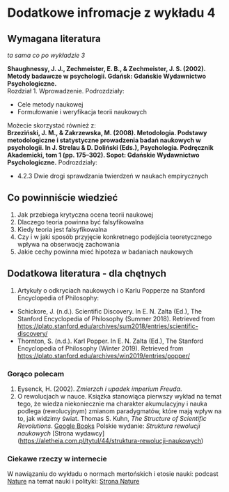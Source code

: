 # Dodatkowe infromacje z wykładu 4

## Wymagana literatura 

*ta sama co po wykładzie 3*

**Shaughnessy, J. J., Zechmeister, E. B., & Zechmeister, J. S. (2002). Metody badawcze w psychologii. Gdańsk: Gdańskie Wydawnictwo Psychologiczne.**  
Rozdział 1. Wprowadzenie. Podrozdziały:
- Cele metody naukowej
- Formułowanie i weryfikacja teorii naukowych

Możecie skorzystać również z:  
**Brzeziński, J. M., & Zakrzewska, M. (2008). Metodologia. Podstawy metodologiczne i statystyczne prowadzenia badań naukowych w psychologii. In J. Strelau & D. Doliński (Eds.), Psychologia. Podręcznik Akademicki, tom 1 (pp. 175–302). Sopot: Gdańskie Wydawnictwo Psychologiczne.**
Podrozdziały:
- 4.2.3 Dwie drogi sprawdzania twierdzeń w naukach empirycznych 

## Co powinniście wiedzieć

1. Jak przebiega krytyczna ocena teorii naukowej
2. Dlaczego teoria powinna być falsyfikowalna
3. Kiedy teoria jest falsyfikowalna
4. Czy i w jaki sposób przyjęcie konkretnego podejścia teoretycznego wpływa na obserwację zachowania
5. Jakie cechy powinna mieć hipoteza w badaniach naukowych

## Dodatkowa literatura - dla chętnych

1. Artykuły o odkryciach naukowych i o Karlu Popperze na Stanford Encyclopedia of Philosophy: 
 - Schickore, J. (n.d.). Scientific Discovery. In E. N. Zalta (Ed.), The Stanford Encyclopedia of Philosophy (Summer 2018). Retrieved from https://plato.stanford.edu/archives/sum2018/entries/scientific-discovery/
 - Thornton, S. (n.d.). Karl Popper. In E. N. Zalta (Ed.), The Stanford Encyclopedia of Philosophy (Winter 2019). Retrieved from https://plato.stanford.edu/archives/win2019/entries/popper/

### Gorąco polecam

1. Eysenck, H. (2002). *Zmierzch i upadek imperium Freuda*.
2. O rewolucjach w nauce. Książka stanowiąca pierwszy wykład na temat tego, że wiedza niekoniecznie ma charakter akumulacyjny i nauka podlega (rewolucyjnym) zmianom paradygmatów, które mają wpływ na to, jak widzimy świat. Thomas S. Kuhn, *The Structure of Scientific Revolutions*. [Google Books](https://books.google.pl/books?id=3eP5Y_OOuzwC&printsec=frontcover&dq=kuhn+the+structure+of+scientific+revolutions&hl=en&sa=X&ved=2ahUKEwic2LzlsejsAhWVmMMKHZp0AVgQ6AEwAXoECAYQAg#v=onepage&q=kuhn%20the%20structure%20of%20scientific%20revolutions&f=false) Polskie wydanie: *Struktura rewolucji naukowych* [Strona wydawcy] (https://aletheia.com.pl/tytul/44/struktura-rewolucji-naukowych)

### Ciekawe rzeczy w internecie

W nawiązaniu do wykładu o normach mertońskich i etosie nauki: podcast [Nature](nature.com) na temat nauki i polityki: [Strona Nature](https://www.nature.com/articles/d41586-020-03067-w?utm_source=Nature+Briefing&utm_campaign=10475cb30a-briefing-dy-20201103&utm_medium=email&utm_term=0_c9dfd39373-10475cb30a-44882089)









